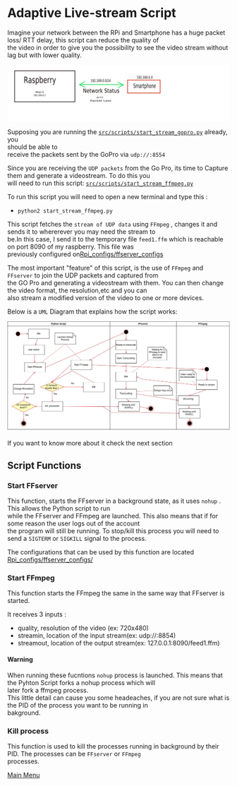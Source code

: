 # Adaptive Live-stream Script

Imagine your network between the RPi and Smartphone has a huge packet loss/ RTT delay, this script can reduce the quality of   
the video in order to give you the possibility to see the video stream without lag but with lower quality.

![\`Network status\`](../images/Diagram.jpeg)

Supposing you are running the [`src/scripts/start_stream_gopro.py`](../../src/scripts/start_stream_gopro.py) already, you   
should be able to   
receive the packets sent by the GoPro via `udp://:8554`

Since you are receiving the `UDP packets` from the Go Pro, its time to Capture them and generate a videostream. To do this you   
will need to run this script: [`src/scripts/start_stream_ffmpeg.py`](../../src/scripts/start_stream_ffmpeg.py)

To run this script you will need to open a new terminal and type this :

* `python2 start_stream_ffmpeg.py`

This script fetches the `stream of UDP data` using `FFmpeg` , changes it and sends it to whererever you may need the stream to   
be.In this case, I send it to the temporary file `feed1.ffm` which is reachable  on port 8090 of my raspberry. This file was   
previously configured on[Rpi\_configs/ffserver\_configs](../../Rpi_configs/ffserver_configs/)

The most important "feature" of this script, is the use of `FFmpeg` and `FFserver` to join the UDP packets and captured from   
the GO Pro and generating a videostream with them. You can then change the video format, the resolution,etc and you can   
also stream a modified version of the video to one or more devices.

Below is a `UML` Diagram that explains how the script works:

![UML](../images/UML.jpg)

If you want to know more about it check the next section

## Script Functions

### Start FFserver

This function, starts the FFserver in a background state, as it uses `nohup` . This allows the Python script to run   
while the FFserver and FFmpeg are launched. This also means that if for some reason the user logs out of the account   
the program will still be running. To stop/kill this process you will need to send a `SIGTERM` or `SIGKILL` signal to the process.

The configurations that can be used by this function are located [Rpi\_configs/ffserver\_configs/](../../Rpi_configs/ffserver_configs/)

### Start FFmpeg

This function starts the FFmpeg the same in the same way that FFserver is started.

It receives 3 inputs :

* quality, resolution of the video \(ex: 720x480\)
* streamin, location of the input stream\(ex: udp://:8854\)
* streamout, location of the output stream\(ex: 127.0.0.1:8090/feed1.ffm\)

#### Warning

When running these fucntions `nohup` process is launched. This means that the Pyhton Script forks a nohup process which will   
later fork a ffmpeg process.   
This little detail can cause you some headeaches, if you are not sure what is the PID of the process you want to be running in   
bakground.

### Kill process

This function is used to kill the processes running in background by their PID. The processes can be `FFserver` or `FFmpeg`   
processes.

[Main Menu](../README.md)

